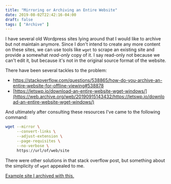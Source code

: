 ```yaml
---
title: "Mirroring or Archiving an Entire Website"
date: 2019-08-02T22:42:16-04:00
draft: false
tags: [ "Archive" ]
---
```


I have several old Wordpress sites lying around that I would like to archive but not maintain anymore. Since I don't intend to create any more content on these sites, we can use tools like `wget` to scrape an existing site and provide a somewhat *read-only* copy of it. I say read-only not because we can't edit it, but because it's not in the original source format of the website.

There have been several tackles to the problem:

- https://stackoverflow.com/questions/538865/how-do-you-archive-an-entire-website-for-offline-viewing#538878
- [https://letswp.io/download-an-entire-website-wget-windows/](https://web.archive.org/web/20190915143432/https://letswp.io/download-an-entire-website-wget-windows/)

And ultimately after consulting these resources I've came to the following command:

```bash
wget --mirror \
     --convert-links \
     --adjust-extension \
     --page-requisites \
     --no-verbose \
     https://url/of/web/site
```

There were other solutions in that stack overflow post, but something about the simplicity of `wget` appealed to me.

[Example site I archived with this.](https://sentenceworthy.com)
